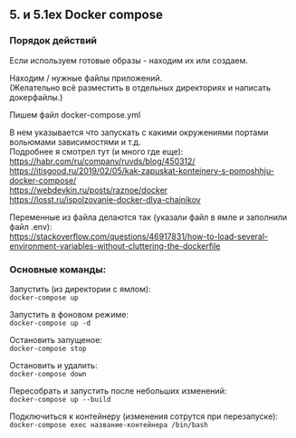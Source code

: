 ## 5. и 5.1ex Docker compose

### Порядок действий
Если используем готовые образы - находим их или создаем.

Находим / нужные файлы приложений. </br>
(Желательно всё разместить в отдельных директориях и написать докерфайлы.)

Пишем файл docker-compose.yml </br>

В нем указывается что запускать с какими окружениями портами вольюмами зависимостями и т.д. </br>
Подробнее я смотрел тут (и много где еще):  </br>
https://habr.com/ru/company/ruvds/blog/450312/  </br>
https://itisgood.ru/2019/02/05/kak-zapuskat-kontejnery-s-pomoshhju-docker-compose/  </br>
https://webdevkin.ru/posts/raznoe/docker  </br>
https://losst.ru/ispolzovanie-docker-dlya-chajnikov  </br>

Переменные из файла делаются так (указали файл в ямле и заполнили файл .env): </br>
https://stackoverflow.com/questions/46917831/how-to-load-several-environment-variables-without-cluttering-the-dockerfile

### Основные команды:  </br>

Запустить (из директории с ямлом): </br>
```docker-compose up```

Запустить в фоновом режиме: </br>
```docker-compose up -d```

Остановить запущеное: </br>
```docker-compose stop```

Остановить и удалить: </br>
```docker-compose down```

Пересобрать и запустить после небольших изменений: </br>
```docker-compose up --build```

Подключиться к контейнеру (изменения сотрутся при перезапуске): </br>
```docker-compose exec название-контейнера /bin/bash```



